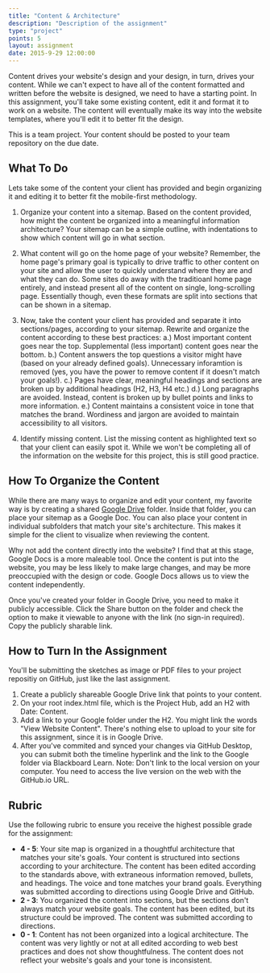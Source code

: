 ```yaml
---
title: "Content & Architecture"
description: "Description of the assignment"
type: "project"
points: 5
layout: assignment
date: 2015-9-29 12:00:00
---
```


Content drives your website's design and your design, in turn, drives your content.  While we can't expect to have all of the content formatted and written before the website is designed, we need to have a starting point.  In this assignment, you'll take some existing content, edit it and format it to work on a website.  The content will eventually make its way into the website templates, where you'll edit it to better fit the design.

This is a team project.  Your content should be posted to your team repository on the due date.

## What To Do

Lets take some of the content your client has provided and begin organizing it and editing it to better fit the mobile-first methodology.  

1.  Organize your content into a sitemap.  Based on the content provided, how might the content be organized into a meaningful information architecture?  Your sitemap can be a simple outline, with indentations to show which content will go in what section.

2.  What content will go on the home page of your website?  Remember, the home page's primary goal is typically to drive traffic to other content on your site and allow the user to quickly understand where they are and what they can do.  Some sites do away with the traditioanl home page entirely, and instead present all of the content on single, long-scrolling page.  Essentially though, even these formats are split into sections that can be shown in a sitemap.

3.  Now, take the content your client has provided and separate it into sections/pages, according to your sitemap.  Rewrite and organize the content according to these best practices: a.) Most important content goes near the top.  Supplemental (less important) content goes near the bottom.  b.) Content answers the top questions a visitor might have (based on your already defined goals).  Unnecessary inforamtion is removed (yes, you have the power to remove content if it doesn't match your goals!).  c.) Pages have clear, meaningful headings and sections are broken up by additional headings (H2, H3, H4 etc.) d.) Long paragraphs are avoided.  Instead, content is broken up by bullet points and links to more information. e.) Content maintains a consistent voice in tone that matches the brand.  Wordiness and jargon are avoided to maintain accessibility to all visitors.

4.  Identify missing content.  List the missing content as highlighted text so that your client can easily spot it.  While we won't be completing all of the information on the website for this project, this is still good practice.

## How To Organize the Content

While there are many ways to organize and edit your content, my favorite way is by creating a shared [Google Drive](http://drive.google.com) folder.  Inside that folder, you can place your sitemap as a Google Doc.  You can also place your content in individual subfolders that match your site's architecture.  This makes it simple for the client to visualize when reviewing the content.

Why not add the content directly into the website?  I find that at this stage, Google Docs is a more maleable tool.  Once the content is put into the website, you may be less likely to make large changes, and may be more preoccupied with the design or code.  Google Docs allows us to view the content independently.

Once you've created your folder in Google Drive, you need to make it publicly accessible.  Click the Share button on the folder and check the option to make it viewable to anyone with the link (no sign-in required).  Copy the publicly sharable link.

## How to Turn In the Assignment

You'll be submitting the sketches as image or PDF files to your project repositiy on GitHub, just like the last assignment.  

1.  Create a publicly shareable Google Drive link that points to your content.
2.  On your root index.html file, which is the Project Hub, add an H2 with Date: Content.
3.  Add a link to your Google folder under the H2.  You might link the words "View Website Content".  There's nothing else to upload to your site for this assignment, since it is in Google Drive.
4.  After you've commited and synced your changes via GitHub Desktop, you can submit both the timeline hyperlink and the link to the Google folder via Blackboard Learn.  Note: Don't link to the local version on your computer.  You need to access the live version on the web with the GitHub.io URL.

## Rubric

Use the following rubric to ensure you receive the highest possible grade for the assignment:

* **4 - 5**: Your site map is organized in a thoughtful architecture that matches your site's goals.  Your content is structured into sections according to your architecture.  The content has been edited according to the standards above, with extraneous information removed, bullets, and headings.  The voice and tone matches your brand goals.  Everything was submitted according to directions using Google Drive and GitHub.
* **2 - 3**: You organized the content into sections, but the sections don't always match your website goals.  The content has been edited, but its structure could be improved. The content was submitted according to directions.
* **0 - 1**: Content has not been organized into a logical architecture.  The content was very lightly or not at all edited according to web best practices and does not show thoughtfulness.  The content does not reflect your website's goals and your tone is inconsistent.   
